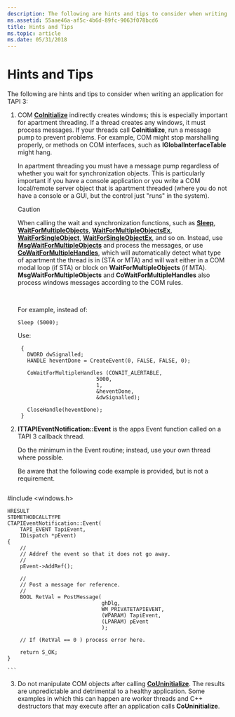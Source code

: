 ```yaml
---
description: The following are hints and tips to consider when writing an application for TAPI 3
ms.assetid: 55aae46a-af5c-4b6d-89fc-9063f078bcd6
title: Hints and Tips
ms.topic: article
ms.date: 05/31/2018
---
```


# Hints and Tips

The following are hints and tips to consider when writing an application for TAPI 3:

1.  COM [**CoInitialize**](/windows/desktop/api/objbase/nf-objbase-coinitialize) indirectly creates windows; this is especially important for apartment threading. If a thread creates any windows, it must process messages. If your threads call **CoInitialize**, run a message pump to prevent problems. For example, COM might stop marshalling properly, or methods on COM interfaces, such as **IGlobalInterfaceTable** might hang.

    In apartment threading you must have a message pump regardless of whether you wait for synchronization objects. This is particularly important if you have a console application or you write a COM local/remote server object that is apartment threaded (where you do not have a console or a GUI, but the control just "runs" in the system).

    > [!Caution]  
    > When calling the wait and synchronization functions, such as [**Sleep**](/windows/desktop/api/synchapi/nf-synchapi-sleep), [**WaitForMultipleObjects**](/windows/desktop/api/synchapi/nf-synchapi-waitformultipleobjects), [**WaitForMultipleObjectsEx**](/windows/desktop/api/synchapi/nf-synchapi-waitformultipleobjectsex), [**WaitForSingleObject**](/windows/desktop/api/synchapi/nf-synchapi-waitforsingleobject), [**WaitForSingleObjectEx**](/windows/desktop/api/synchapi/nf-synchapi-waitforsingleobjectex), and so on. Instead, use [**MsgWaitForMultipleObjects**](/windows/desktop/api/winuser/nf-winuser-msgwaitformultipleobjects) and process the messages, or use [**CoWaitForMultipleHandles**](/windows/desktop/api/combaseapi/nf-combaseapi-cowaitformultiplehandles), which will automatically detect what type of apartment the thread is in (STA or MTA) and will wait either in a COM modal loop (if STA) or block on **WaitForMultipleObjects** (if MTA). **MsgWaitForMultipleObjects** and **CoWaitForMultipleHandles** also process windows messages according to the COM rules.

     

    For example, instead of:

    `Sleep (5000);`

    Use:

    ``` syntax
     {
       DWORD dwSignalled;
       HANDLE heventDone = CreateEvent(0, FALSE, FALSE, 0);

       CoWaitForMultipleHandles (COWAIT_ALERTABLE,
                             5000,
                             1,
                             &heventDone,
                             &dwSignalled);

       CloseHandle(heventDone);
     }
    ```

2.  **ITTAPIEventNotification::Event** is the apps Event function called on a TAPI 3 callback thread.

    Do the minimum in the Event routine; instead, use your own thread where possible.

    Be aware that the following code example is provided, but is not a requirement.

    ``` syntax
#include <windows.h>

    HRESULT
    STDMETHODCALLTYPE
    CTAPIEventNotification::Event(
        TAPI_EVENT TapiEvent,
        IDispatch *pEvent)
    {
        //
        // Addref the event so that it does not go away.
        //
        pEvent->AddRef();

        //
        // Post a message for reference.
        //
        BOOL RetVal = PostMessage(
                                  ghDlg,
                                  WM_PRIVATETAPIEVENT,
                                  (WPARAM) TapiEvent,
                                  (LPARAM) pEvent
                                  );

        // If (RetVal == 0 ) process error here.

        return S_OK;
    }
     
    ```

3.  Do not manipulate COM objects after calling [**CoUninitialize**](/windows/desktop/api/combaseapi/nf-combaseapi-couninitialize). The results are unpredictable and detrimental to a healthy application. Some examples in which this can happen are worker threads and C++ destructors that may execute after an application calls **CoUninitialize**.

 

 
